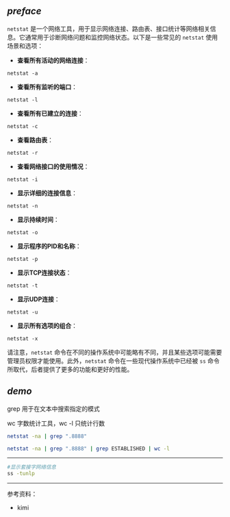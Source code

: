 


## _preface_

`netstat` 是一个网络工具，用于显示网络连接、路由表、接口统计等网络相关信息。它通常用于诊断网络问题和监控网络状态。以下是一些常见的 `netstat` 使用场景和选项：

- **查看所有活动的网络连接**：
```
netstat -a
```

- **查看所有监听的端口**：
```
netstat -l
```

- **查看所有已建立的连接**：
```
netstat -c
```

- **查看路由表**：
```
netstat -r
```

- **查看网络接口的使用情况**：
```
netstat -i
```

- **显示详细的连接信息**：
```
netstat -n
```

- **显示持续时间**：
```
netstat -o
```

- **显示程序的PID和名称**：
```
netstat -p
```

- **显示TCP连接状态**：
```
netstat -t
```

- **显示UDP连接**：
```
netstat -u
```

- **显示所有选项的组合**：
```
netstat -x
```

请注意，`netstat` 命令在不同的操作系统中可能略有不同，并且某些选项可能需要管理员权限才能使用。此外，`netstat` 命令在一些现代操作系统中已经被 `ss` 命令所取代，后者提供了更多的功能和更好的性能。


## _demo_

grep 用于在文本中搜索指定的模式

wc 字数统计工具，wc -l 只统计行数

```bash
netstat -na | grep ".8888"

netstat -na | grep ".8888" | grep ESTABLISHED | wc -l
```

-------------

```bash
#显示套接字网络信息
ss -tunlp
```






--------------

参考资料：
- kimi

